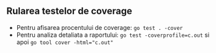 ## Rularea testelor de coverage

- Pentru afisarea procentului de coverage: `go test . -cover`
- Pentru analiza detaliata a raportului: `go test -coverprofile=c.out` si apoi `go tool cover -html="c.out"` 